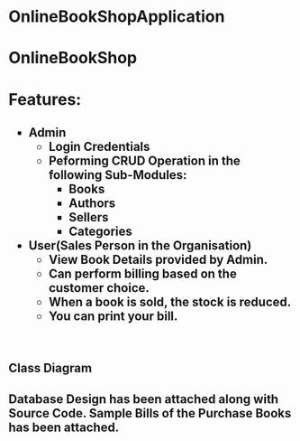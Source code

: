 # OnlineBookShopApplication
# OnlineBookShop
<h1><b>Features:</b></h1>
<h2><ul>
  <li>Admin
    <ul>
      <li>Login Credentials</li>
      <li>Peforming CRUD Operation in the following Sub-Modules:
      <ul>
      <li>Books</li>
      <li>Authors</li>
      <li>Sellers</li>
      <li>Categories</li>
    </ul></li>
    
  </li>
  </ul>
  <li>User(Sales Person in the Organisation)
    <ul>
      <li>View Book Details provided by Admin.</li>
      <li>Can perform billing based on the customer choice.</li>
      <li>When a book is sold, the stock is reduced.</li>
      <li>You can print your bill.</li>
</ul>
</h2>

<br/>

<h2>Class Diagram</h2>
<h2>
Database Design has been attached along with Source Code. Sample Bills of the Purchase Books has been attached.</h2>
